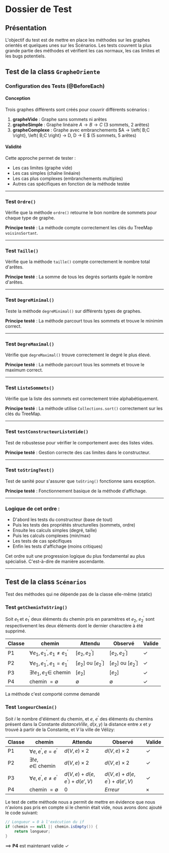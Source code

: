# Dossier de Test

## Présentation

L'objectif du test est de mettre en place les méthodes sur les graphes orientés et quelques unes sur les Scénarios. 
Les tests couvrent la plus grande partie des méthodes et vérifient les cas normaux, les cas limites et les bugs potentiels.

## Test de la class `GrapheOriente`

### Configuration des Tests (@BeforeEach)

#### Conception

Trois graphes différents sont créés pour couvrir différents scénarios :

1. **grapheVide** : Graphe sans sommets ni arêtes
2. **grapheSimple** : Graphe linéaire $A → B → C$ ($3$ sommets, $2$ arêtes)
3. **grapheComplexe** : Graphe avec embranchements $A → \left\{ B;C \right\}, \left\{ B;C \right\} → D, D → E $ ($5$ sommets, $5$ arêtes)

#### Validité

Cette approche permet de tester :

- Les cas limites (graphe vide)
- Les cas simples (chaîne linéaire)
- Les cas plus complexes (embranchements multiples)
- Autres cas spécifiques en fonction de la méthode testée

---

### Test `Ordre()`

Vérifie que la méthode `ordre()` retourne le bon nombre de sommets pour chaque type de graphe.

**Principe testé** : La méthode compte correctement les clés du TreeMap `voisinsSortant`.

---

### Test `Taille()`

Vérifie que la méthode `taille()` compte correctement le nombre total d'arêtes.

**Principe testé** : La somme de tous les degrés sortants égale le nombre d'arêtes.

---

### Test `DegreMinimal()`

Teste la méthode `degreMinimal()` sur différents types de graphes.

**Principe testé** : La méthode parcourt tous les sommets et trouve le minimim correct.

---

### Test `DegreMaximal()`

Vérifie que `degreMaximal()` trouve correctement le degré le plus élevé.

**Principe testé** : La méthode parcourt tous les sommets et trouve le maximum correct.

---

### Test `ListeSommets()`

Vérifie que la liste des sommets est correctement triée alphabétiquement.

**Principe testé** : La méthode utilise `Collections.sort()` correctement sur les clés du TreeMap.

---

### Test `testConstructeurListeVide()`

Test de robustesse pour vérifier le comportement avec des listes vides.

**Principe testé** : Gestion correcte des cas limites dans le constructeur.

---

### Test `toStringTest()`

Test de sanité pour s'assurer que `toString()` fonctionne sans exception.

**Principe testé** : Fonctionnement basique de la méthode d'affichage.

---

### Logique de cet ordre :

- D'abord les tests du constructeur (base de tout)
- Puis les tests des propriétés structurelles (sommets, ordre)
- Ensuite les calculs simples (degré, taille)
- Puis les calculs complexes (min/max)
- Les tests de cas spécifiques
- Enfin les tests d'affichage (moins critiques)

Cet ordre suit une progression logique du plus fondamental au plus spécialisé. C'est-à-dire de manière ascendante.

---

## Test de la class `Scénarios`

Test des méthodes qui ne dépende pas de la classe elle-même (static)

### Test `getCheminToString()`

Soit $e_1$ et $e^{\prime}_1$ deux éléments du chemin pris en paramètres et $e_2$, $e^{\prime}_2$ sont respectivement les deux éléments dont le dernier charactère à été supprimé.

| Classe | chemin                                            | Attendu                     | Observé                     | Valide       |
| ------ | ------------------------------------------------- | --------------------------- | --------------------------- | ------------ |
| P1     | $\forall e_1, e^{\prime}_1, e_1\neq e^{\prime}_1$ | [$e_2,e^{\prime}_2$]        | [$e_2,e^{\prime}_2$]        | $\checkmark$ |
| P2     | $\forall e_1, e^{\prime}_1, e_1 = e^{\prime}_1$   | [$e_2$] ou [$e^{\prime}_2$] | [$e_2$] ou [$e^{\prime}_2$] | $\checkmark$ |
| P3     | $\exists! e_1, e_1 \in$ chemin                    | [$e_2$]                     | [$e_2$]                     | $\checkmark$ |
| P4     | chemin $= \emptyset $                             | $\emptyset$                 | $\emptyset$                 | $\checkmark$ |

La méthode c'est comporté comme demandé 

### Test `longeurChemin()`

Soit $i$ le nombre d'élément du chemin, et $e$, $e^{\prime}$ des éléments du chemins présent dans la Constante $distanceVille$, $d(x,y)$ la distance entre $x$ et $y$ trouvé à partir de la Constante, et $V$ la ville de Vélizy:

| Classe | chemin                                    | Attendu                                     | Observé                                     | Valide       |
| ------ | ----------------------------------------- | ------------------------------------------- | ------------------------------------------- | ------------ |
| P1     | $\forall e, e^{\prime}, e = e^{\prime}$   | $d(V,e)\times2$                             | $d(V,e)\times2$                             | $\checkmark$ |
| P2     | $\exists! e, e \in$ chemin                | $d(V,e)\times2$                             | $d(V,e)\times2$                             | $\checkmark$ |
| P3     | $\forall e, e^{\prime}, e\neq e^{\prime}$ | $d(V,e) + d(e,e^{\prime}) + d(e{\prime},V)$ | $d(V,e) + d(e,e^{\prime}) + d(e{\prime},V)$ | $\checkmark$ |
| P4     | chemin $= \emptyset $                     | $0$                                         | $Erreur$                                    | $\times$     |

Le test de cette méthode nous a permit de mettre en évidence que nous n'avions pas pris en compte si le chemin était vide, nous avons donc ajouté le code suivant:

```java
// Longueur = 0 à l'exécution du if
if (chemin == null || chemin.isEmpty()) {
    return longueur;
}
```

$\implies$ **P4** est maintenant valide $\checkmark$
